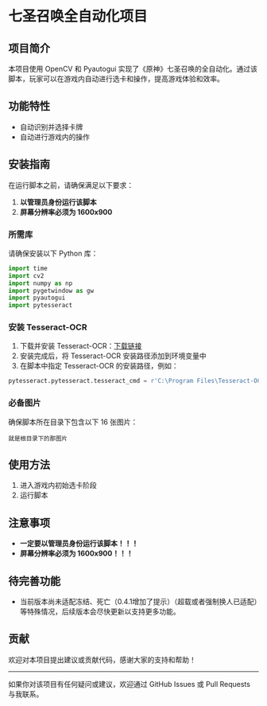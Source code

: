 
# 七圣召唤全自动化项目

## 项目简介
本项目使用 OpenCV 和 Pyautogui 实现了《原神》七圣召唤的全自动化。通过该脚本，玩家可以在游戏内自动进行选卡和操作，提高游戏体验和效率。

## 功能特性
- 自动识别并选择卡牌
- 自动进行游戏内的操作

## 安装指南

在运行脚本之前，请确保满足以下要求：

1. **以管理员身份运行该脚本**
2. **屏幕分辨率必须为 1600x900**

### 所需库

请确保安装以下 Python 库：

```python
import time
import cv2
import numpy as np
import pygetwindow as gw
import pyautogui
import pytesseract
```

### 安装 Tesseract-OCR

1. 下载并安装 Tesseract-OCR：[下载链接](https://github.com/tesseract-ocr/tesseract)
2. 安装完成后，将 Tesseract-OCR 安装路径添加到环境变量中
3. 在脚本中指定 Tesseract-OCR 的安装路径，例如：

```python
pytesseract.pytesseract.tesseract_cmd = r'C:\Program Files\Tesseract-OCR\tesseract.exe'
```

### 必备图片

确保脚本所在目录下包含以下 16 张图片：

```
就是根目录下的那图片
```

## 使用方法

1. 进入游戏内初始选卡阶段
2. 运行脚本

## 注意事项

- **一定要以管理员身份运行该脚本！！！**
- **屏幕分辨率必须为 1600x900！！！**

## 待完善功能

- 当前版本尚未适配冻结、死亡（0.4.1增加了提示）（超载或者强制换人已适配）等特殊情况，后续版本会尽快更新以支持更多功能。

## 贡献

欢迎对本项目提出建议或贡献代码，感谢大家的支持和帮助！

---

如果你对该项目有任何疑问或建议，欢迎通过 GitHub Issues 或 Pull Requests 与我联系。
